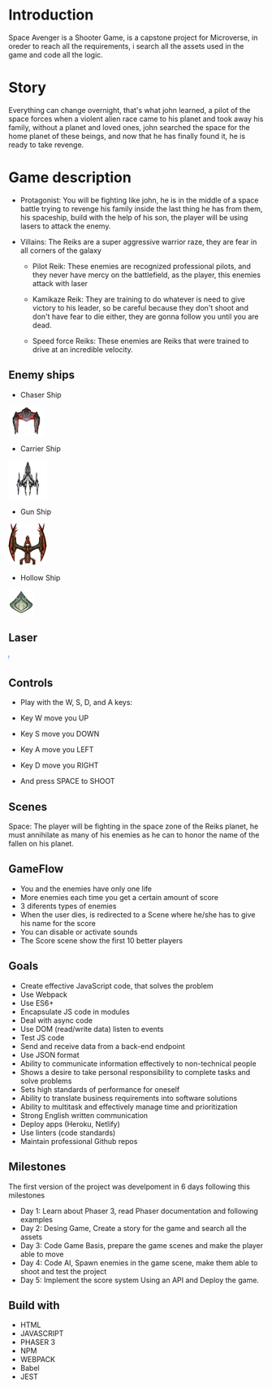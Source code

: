 # Introduction

Space Avenger is a Shooter Game, is a capstone project for Microverse, in oreder to reach all the requirements, i search all the assets used in the game and code all the logic.

# Story

Everything can change overnight, that's what john learned, a pilot of the space forces when a violent alien race came to his planet and took away his family, without a planet and loved ones, john searched the space for the home planet of these beings, and now that he has finally found it, he is ready to take revenge.

# Game description

- Protagonist: You will be fighting like john, he is in the middle of a space battle trying to revenge his family inside the last thing he has from them, his spaceship, build with the help of his son, the player will be using lasers to attack the enemy.

- Villains: The Reiks are a super aggressive warrior raze, they are fear in all corners of the galaxy

    - Pilot Reik: These enemies are recognized professional pilots, and they never have mercy on the battlefield, as the player, this enemies attack with laser

    - Kamikaze Reik: They are training to do whatever is need to give victory to his leader, so be careful because they don't shoot and don't have fear to die either, they are gonna follow you until you are dead.

    - Speed force Reiks: These enemies are Reiks that were trained to drive at an incredible velocity.

## Enemy ships

- Chaser Ship

![screenshot](src/assets/enemy.png)

- Carrier Ship

![screenshot](src/assets/enemy1.png)

- Gun Ship

![screenshot](src/assets/enemy2.png)

- Hollow Ship

![screenshot](src/assets/enemy3.png)

## Laser

![screenshot](src/assets/laser.png)

## Controls

- Play with the W, S, D, and A keys:

- Key W move you UP

- Key S move you DOWN

- Key A move you LEFT

- Key D move you RIGHT

- And press SPACE to SHOOT

## Scenes

Space: The player will be fighting in the space zone of the Reiks planet, he must annihilate as many of his enemies as he can to honor the name of the fallen on his planet.

## GameFlow

- You and the enemies have only one life
- More enemies each time you get a certain amount of score
- 3 diferents types of enemies
- When the user dies, is redirected to a Scene where he/she has to give his name for the score
- You can disable or activate sounds
- The Score scene show the first 10 better players

## Goals

- Create effective JavaScript code, that solves the problem
- Use Webpack
- Use ES6+
- Encapsulate JS code in modules
- Deal with async code
- Use DOM (read/write data) listen to events
- Test JS code
- Send and receive data from a back-end endpoint
- Use JSON format
- Ability to communicate information effectively to non-technical people
- Shows a desire to take personal responsibility to complete tasks and solve problems
- Sets high standards of performance for oneself
- Ability to translate business requirements into software solutions
- Ability to multitask and effectively manage time and prioritization
- Strong English written communication
- Deploy apps (Heroku, Netlify)
- Use linters (code standards)
- Maintain professional Github repos

## Milestones
The first version of the project was develpoment in 6 days following this milestones

- Day 1: Learn about Phaser 3, read Phaser documentation and following examples
- Day 2: Desing Game, Create a story for the game and search all the assets
- Day 3: Code Game Basis, prepare the game scenes and make the player able to move
- Day 4: Code AI, Spawn enemies in the game scene, make them able to shoot and test the project
- Day 5: Implement the score system Using an API and Deploy the game.

## Build with
- HTML
- JAVASCRIPT
- PHASER 3
- NPM
- WEBPACK
- Babel
- JEST
